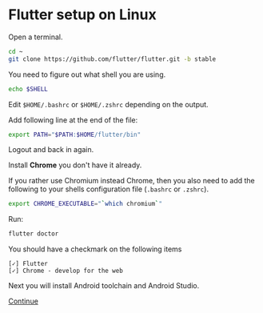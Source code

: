 # Flutter setup on Linux

Open a terminal.

```sh
cd ~
git clone https://github.com/flutter/flutter.git -b stable
```

You need to figure out what shell you are using.

```sh
echo $SHELL
```

Edit `$HOME/.bashrc` or `$HOME/.zshrc` depending on the output.

Add following line at the end of the file:

```sh
export PATH="$PATH:$HOME/flutter/bin"
```

Logout and back in again.

Install **Chrome** you don't have it already.

If you rather use Chromium instead Chrome, then you also need to add the following to your shells configuration file (`.bashrc` or `.zshrc`).

```sh
export CHROME_EXECUTABLE="`which chromium`"
```

Run:

```sh
flutter doctor
```

You should have a checkmark on the following items

```
[✓] Flutter
[✓] Chrome - develop for the web
```

Next you will install Android toolchain and Android Studio.

[Continue](./android.md)